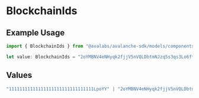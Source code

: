 # BlockchainIds

## Example Usage

```typescript
import { BlockchainIds } from "@avalabs/avalanche-sdk/models/components";

let value: BlockchainIds = "2oYMBNV4eNHyqk2fjjV5nVQLDbtmNJzq5s3qs3Lo6ftnC6FByM";
```

## Values

```typescript
"11111111111111111111111111111111LpoYY" | "2oYMBNV4eNHyqk2fjjV5nVQLDbtmNJzq5s3qs3Lo6ftnC6FByM" | "2JVSBoinj9C2J33VntvzYtVJNZdN2NKiwwKjcumHUWEb5DbBrm" | "2q9e4r6Mu3U68nU1fYjgbR6JvwrRx36CohpAX5UQxse55x1Q5" | "yH8D7ThNJkxmtkuv2jgBa4P1Rn3Qpr4pPr7QYNfcdoS6k6HWp"
```